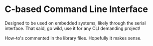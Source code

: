 # C-based Command Line Interface

Designed to be used on embedded systems, likely through the serial interface. That said, go wild, use it for any CLI demanding project!

How-to's commented in the library files. Hopefully it makes sense.
